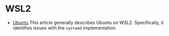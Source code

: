 # WSL2

- [Ubuntu](https://wiki.ubuntu.com/WSL?_ga=2.160212349.1366212501.1622277289-1822838234.1622277289) 
  This article generally describes Ubuntu on WSL2. Specifically, it identifies issues with the `systemd` implementation.